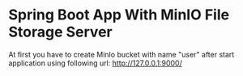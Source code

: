 # **Spring Boot App With MinIO File Storage Server**

At first you have to create MinIo bucket with name "user" after start application using following url: http://127.0.0.1:9000/

